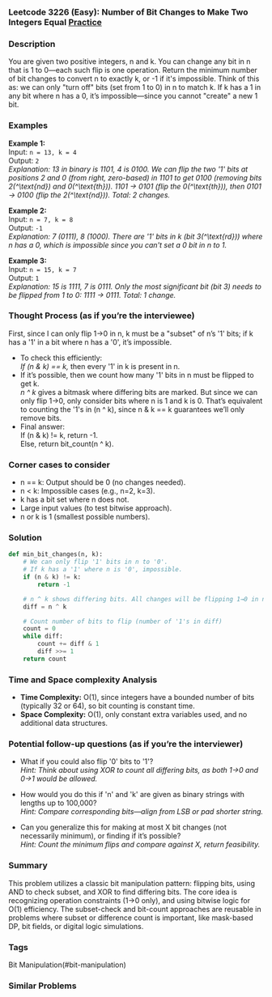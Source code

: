 ### Leetcode 3226 (Easy): Number of Bit Changes to Make Two Integers Equal [Practice](https://leetcode.com/problems/number-of-bit-changes-to-make-two-integers-equal)

### Description  
You are given two positive integers, n and k. You can change any bit in n that is 1 to 0—each such flip is one operation. Return the minimum number of bit changes to convert n to exactly k, or -1 if it's impossible. Think of this as: we can only "turn off" bits (set from 1 to 0) in n to match k. If k has a 1 in any bit where n has a 0, it’s impossible—since you cannot "create" a new 1 bit.

### Examples  

**Example 1:**  
Input: `n = 13, k = 4`  
Output: `2`  
*Explanation: 13 in binary is 1101, 4 is 0100.
We can flip the two '1' bits at positions 2 and 0 (from right, zero-based) in 1101 to get 0100 (removing bits 2\(^\text{nd}\) and 0\(^\text{th}\)).
1101 → 0101 (flip the 0\(^\text{th}\)), then 0101 → 0100 (flip the 2\(^\text{nd}\)). Total: 2 changes.*

**Example 2:**  
Input: `n = 7, k = 8`  
Output: `-1`  
*Explanation: 7 (0111), 8 (1000).
There are '1' bits in k (bit 3\(^\text{rd}\)) where n has a 0, which is impossible since you can't set a 0 bit in n to 1.*

**Example 3:**  
Input: `n = 15, k = 7`  
Output: `1`  
*Explanation: 15 is 1111, 7 is 0111.
Only the most significant bit (bit 3) needs to be flipped from 1 to 0: 1111 → 0111. Total: 1 change.*

### Thought Process (as if you’re the interviewee)  
First, since I can only flip 1→0 in n, k must be a "subset" of n’s '1' bits; if k has a '1' in a bit where n has a '0', it’s impossible.  
- To check this efficiently:  
  *If (n & k) == k,* then every '1' in k is present in n.  
- If it’s possible, then we count how many '1' bits in n must be flipped to get k.  
  *n ^ k* gives a bitmask where differing bits are marked. But since we can only flip 1→0, only consider bits where n is 1 and k is 0.
  That’s equivalent to counting the '1's in (n ^ k), since n & k == k guarantees we’ll only remove bits.  
- Final answer:  
  If (n & k) != k, return -1.  
  Else, return bit_count(n ^ k).

### Corner cases to consider  
- n == k: Output should be 0 (no changes needed).
- n < k: Impossible cases (e.g., n=2, k=3).  
- k has a bit set where n does not.
- Large input values (to test bitwise approach).
- n or k is 1 (smallest possible numbers).

### Solution

```python
def min_bit_changes(n, k):
    # We can only flip '1' bits in n to '0'.
    # If k has a '1' where n is '0', impossible.
    if (n & k) != k:
        return -1

    # n ^ k shows differing bits. All changes will be flipping 1→0 in n.
    diff = n ^ k

    # Count number of bits to flip (number of '1's in diff)
    count = 0
    while diff:
        count += diff & 1
        diff >>= 1
    return count
```

### Time and Space complexity Analysis  

- **Time Complexity:** O(1), since integers have a bounded number of bits (typically 32 or 64), so bit counting is constant time.
- **Space Complexity:** O(1), only constant extra variables used, and no additional data structures.

### Potential follow-up questions (as if you’re the interviewer)  

- What if you could also flip '0' bits to '1'?  
  *Hint: Think about using XOR to count all differing bits, as both 1→0 and 0→1 would be allowed.*

- How would you do this if 'n' and 'k' are given as binary strings with lengths up to 100,000?  
  *Hint: Compare corresponding bits—align from LSB or pad shorter string.*

- Can you generalize this for making at most X bit changes (not necessarily minimum), or finding if it’s possible?  
  *Hint: Count the minimum flips and compare against X, return feasibility.*

### Summary
This problem utilizes a classic bit manipulation pattern: flipping bits, using AND to check subset, and XOR to find differing bits. The core idea is recognizing operation constraints (1→0 only), and using bitwise logic for O(1) efficiency. The subset-check and bit-count approaches are reusable in problems where subset or difference count is important, like mask-based DP, bit fields, or digital logic simulations.

### Tags
Bit Manipulation(#bit-manipulation)

### Similar Problems
